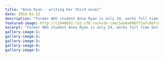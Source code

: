 ```yaml
---
title: "Anna Ryan - writing her third novel"
date: 2018-02-22
description: "Former WHS student Anna Ryan is only 24, works full time but has been able to publish two books on Amazon in the last three months..."
featured-image: http://c1940652.r52.cf0.rackcdn.com/5aa6e096ff2a7c6bfc000b18/Anna-Ryan-3rd-book-rcp-22-feb.jpg
excerpt: "Former WHS student Anna Ryan is only 24, works full time but has been able to publish two books on Amazon in the last three months."
gallery-image-1: 
gallery-image-2: 
gallery-image-3: 
gallery-image-4: 
gallery-image-5: 
---
```

